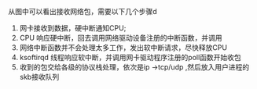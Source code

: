 
从图中可以看出接收网络包，需要以下几个步骤d
1. 网卡接收到数据，硬中断通知CPU;
2. CPU 响应硬中断，回去调用网络驱动设备注册的中断函数，并调用
3. 网络中断函数并不会处理太多工作，发出软中断请求，尽快释放CPU
4. ksoftirqd 线程响应软中断，并调用网卡驱动程序注册的poll函数开始收包
5. 收到的包交给各级的协议栈处理，依次是ip ->tcp/udp ,然后放入用户进程的skb接收队列

